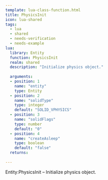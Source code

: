 ```yaml
---
template: lua-class-function.html
title: PhysicsInit
icon: lua-shared
tags:
  - lua
  - shared
  - needs-verification
  - needs-example
lua:
  library: Entity
  function: PhysicsInit
  realm: shared
  description: "Initialize physics object."
  
  arguments:
  - position: 1
    name: "entity"
    type: Entity
  - position: 2
    name: "solidType"
    type: integer
    default: "SOLID_VPHYSICS"
  - position: 3
    name: "solidFlags"
    type: number
    default: "0"
  - position: 4
    name: "createAsleep"
    type: boolean
    default: "false"
  returns:
    
---
```


<div class="lua__search__keywords">
Entity:PhysicsInit &#x2013; Initialize physics object.
</div>
